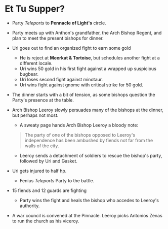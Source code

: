 <!-- TITLE: 2020 05 16 -->

<!-- SUBTITLE: A quick summary of 2020 05 16 -->

# Et Tu Supper?

- Party _Teleports_ to **Pennacle of Light's** circle.

- Party meets up with Anthon's grandfather, the Arch Bishop Regent, and plan to meet the present bishops for dinner.

- Uri goes out to find an organized fight to earn some gold
  
  - He is reject at **Meerkat & Tortoise**, but schedules another fight at a different locale.
  - Uri wins 50 gold in his first fight against a wrapped up suspicious bugbear.
  - Uri loses second fight against minotaur.
  - Uri wins fight against gnome with critical strike for 50 gold.

- The dinner starts with a bit of tension, as some bishops question the Party's presence at the table.

- Arch Bishop Leeroy slowly persuades many of the bishops at the dinner, but perhaps not most.
  
  - A sweaty page hands Arch Bishop Leeroy a bloody note:
  
  > The party of one of the bishops opposed to Leeroy's independence has been ambushed by fiends not far from the walls of the city.
  
  - Leeroy sends a detachment of soldiers to rescue the bishop's party, followed by Uri and Gasket.

- Uri gets injured to half hp.
  
  - Fenius *Teleports* Party to the battle.

- 15 fiends and 12 guards are fighting
  
  - Party wins the fight and heals the bishop who accedes to Leeroy's authority.

- A war council is convened at the Pinnacle. Leeroy picks Antonios Zenas to run the church as his viceroy.